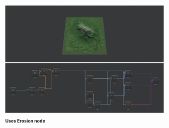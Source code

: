 ![](../Images/Viewport/Simple-Mountain.jpg)
![](../Images/Graph/Simple-Mountain.png)

**Uses Erosion node**
